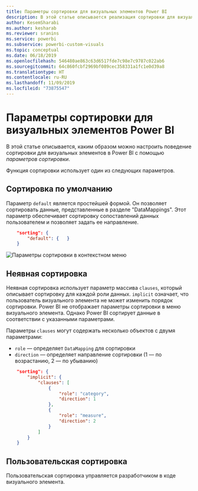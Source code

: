 ```yaml
---
title: Параметры сортировки для визуальных элементов Power BI
description: В этой статье описывается реализация сортировки для визуальных элементов Power BI.
author: KesemSharabi
ms.author: kesharab
ms.reviewer: sranins
ms.service: powerbi
ms.subservice: powerbi-custom-visuals
ms.topic: conceptual
ms.date: 06/18/2019
ms.openlocfilehash: 546480ae863c63d6517fde7c98e7c9787c022ab6
ms.sourcegitcommit: 64c860fcbf2969bf089cec358331a1fc1e0d39a8
ms.translationtype: HT
ms.contentlocale: ru-RU
ms.lasthandoff: 11/09/2019
ms.locfileid: "73875547"
---
```

# <a name="sorting-options-for-power-bi-visuals"></a>Параметры сортировки для визуальных элементов Power BI

В этой статье описывается, каким образом можно настроить поведение сортировки для визуальных элементов в Power BI с помощью *параметров сортировки*. 

Функция сортировки использует один из следующих параметров.

## <a name="default-sorting"></a>Сортировка по умолчанию

Параметр `default` является простейшей формой. Он позволяет сортировать данные, представленные в разделе "DataMappings". Этот параметр обеспечивает сортировку сопоставлений данных пользователем и позволяет задать ее направление.

```json
    "sorting": {
        "default": {   }
    }
```

![Параметры сортировки в контекстном меню](./media/sorting.png)

## <a name="implicit-sorting"></a>Неявная сортировка

Неявная сортировка использует параметр массива `clauses`, который описывает сортировку для каждой роли данных. `implicit` означает, что пользователь визуального элемента не может изменить порядок сортировки. Power BI не отображает параметры сортировки в меню визуального элемента. Однако Power BI сортирует данные в соответствии с указанными параметрами.

Параметры `clauses` могут содержать несколько объектов с двумя параметрами:

- `role` — определяет `DataMapping` для сортировки
- `direction` — определяет направление сортировки (1 — по возрастанию, 2 — по убыванию)

```json
    "sorting": {
        "implicit": {
            "clauses": [
                {
                    "role": "category",
                    "direction": 1
                },
                {
                    "role": "measure",
                    "direction": 2
                }
            ]
        }
    }
```

## <a name="custom-sorting"></a>Пользовательская сортировка

Пользовательская сортировка управляется разработчиком в коде визуального элемента.
